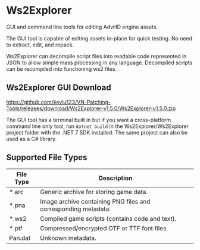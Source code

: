 # Ws2Explorer

GUI and command line tools for editing AdvHD engine assets.

The GUI tool is capable of editing assets in-place for quick
testing. No need to extract, edit, and repack.

Ws2Explorer can decompile script files into readable code represented
in JSON to allow simple mass processing in any language. Decompiled
scripts can be recompiled into functioning ws2 files.

## Ws2Explorer GUI Download

<https://github.com/kevlu123/VN-Patching-Tools/releases/download/Ws2Explorer-v1.5.0/Ws2Explorer-v1.5.0.zip>

The GUI tool has a terminal built in but if you want a cross-platform
command line only tool, run `dotnet build` in the
Ws2Explorer/Ws2Explorer project folder with the .NET 7 SDK installed.
The same project can also be used as a C# library.

## Supported File Types

| File Type | Description |
|-----------|-------------|
| *.arc | Generic archive for storing game data. |
| *.pna | Image archive containing PNG files and corresponding metadata. |
| *.ws2 | Compiled game scripts (contains code and text). |
| *.ptf | Compressed/encrypted OTF or TTF font files. |
| Pan.dat | Unknown metadata. |
